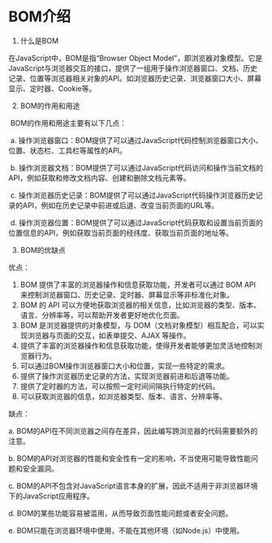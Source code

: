 # BOM介绍

1. 什么是BOM

在JavaScript中，BOM是指“Browser Object Model”，即浏览器对象模型。它是JavaScript与浏览器交互的接口，提供了一组用于操作浏览器窗口、文档、历史记录、位置等浏览器相关对象的API。如浏览器历史记录、浏览器窗口大小、屏幕显示、定时器、Cookie等。

2. BOM的作用和用途

​	BOM的作用和用途主要有以下几点：

​	a. 操作浏览器窗口：BOM提供了可以通过JavaScript代码控制浏览器窗口大小、位置、状态栏、工具栏等属性的API。

​	b. 操作浏览器文档：BOM提供了可以通过JavaScript代码访问和操作当前文档的API，例如获取和修改文档内容、创建和删除文档元素等。

​	c. 操作浏览器历史记录：BOM提供了可以通过JavaScript代码操作浏览器历史记录的API，例如在历史记录中前进或后退、改变当前页面的URL等。

​	d. 操作浏览器位置：BOM提供了可以通过JavaScript代码获取和设置当前页面的位置信息的API，例如获取当前页面的经纬度、获取当前页面的地址等。

3. BOM的优缺点

优点：

1. BOM 提供了丰富的浏览器操作和信息获取功能，开发者可以通过 BOM API 来控制浏览器窗口、历史记录、定时器、屏幕显示等非标准化对象。
2. BOM 的 API 可以方便地获取浏览器的相关信息，比如浏览器的类型、版本、语言、分辨率等，可以帮助开发者更好地优化页面。
3. BOM 是浏览器提供的对象模型，与 DOM（文档对象模型）相互配合，可以实现浏览器与页面的交互，如表单提交、AJAX 等操作。
4. 提供了丰富的浏览器操作和信息获取功能，使得开发者能够更加灵活地控制浏览器行为。
5. 可以通过BOM操作浏览器窗口大小和位置，实现一些特定的需求。
6. 提供了操作浏览器历史记录的方法，实现浏览器前进和后退等功能。
7. 提供了定时器的方法，可以按照一定时间间隔执行特定的代码。
8. 可以获取浏览器的信息，如浏览器类型、版本、语言、分辨率等。

缺点：

a. BOM的API在不同浏览器之间存在差异，因此编写跨浏览器的代码需要额外的注意。

b. BOM的API对浏览器的性能和安全性有一定的影响，不当使用可能导致性能问题和安全漏洞。

c. BOM的API不包含对JavaScript语言本身的扩展，因此不适用于非浏览器环境下的JavaScript应用程序。

d. BOM的某些功能容易被滥用，从而导致页面性能问题或者安全问题。

e. BOM只能在浏览器环境中使用，不能在其他环境（如Node.js）中使用。